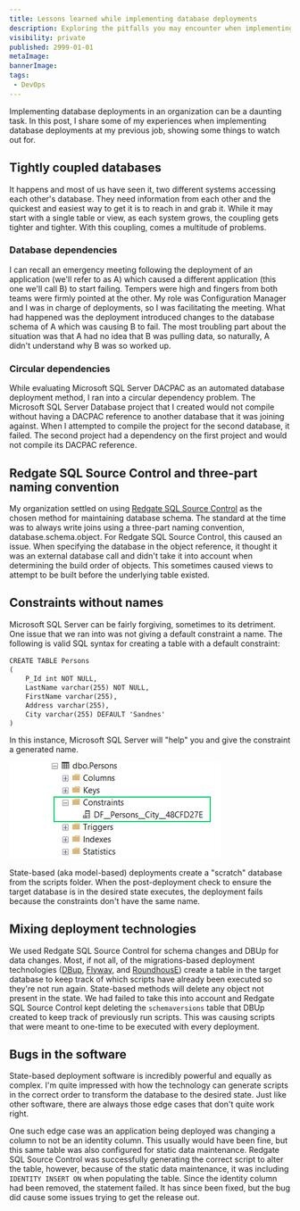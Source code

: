 ```yaml
---
title: Lessons learned while implementing database deployments
description: Exploring the pitfalls you may encounter when implementing database deployments
visibility: private
published: 2999-01-01
metaImage:
bannerImage:
tags:
 - DevOps
---
```

 
Implementing database deployments in an organization can be a daunting task.  In this post, I share some of my experiences when implementing database deployments at my previous job, showing some things to watch out for.

## Tightly coupled databases
It happens and most of us have seen it, two different systems accessing each other's database.  They need information from each other and the quickest and easiest way to get it is to reach in and grab it.  While it may start with a single table or view, as each system grows, the coupling gets tighter and tighter.  With this coupling, comes a multitude of problems.

### Database dependencies
I can recall an emergency meeting following the deployment of an application (we'll refer to as A) which caused a different application (this one we'll call B) to start failing.  Tempers were high and fingers from both teams were firmly pointed at the other.  My role was Configuration Manager and I was in charge of deployments, so I was facilitating the meeting.  What had happened was the deployment introduced changes to the database schema of A which was causing B to fail.  The most troubling part about the situation was that A had no idea that B was pulling data, so naturally, A didn't understand why B was so worked up.  

### Circular dependencies
While evaluating Microsoft SQL Server DACPAC as an automated database deployment method, I ran into a circular dependency problem.  The Microsoft SQL Server Database project that I created would not compile without having a DACPAC reference to another database that it was joining against.  When I attempted to compile the project for the second database, it failed.  The second project had a dependency on the first project and would not compile its DACPAC reference.  

## Redgate SQL Source Control and three-part naming convention
My organization settled on using [Redgate SQL Source Control](https://www.red-gate.com/products/sql-development/sql-source-control/) as the chosen method for maintaining database schema.  The standard at the time was to always write joins using a three-part naming convention, database.schema.object.  For Redgate SQL Source Control, this caused an issue.  When specifying the database in the object reference, it thought it was an external database call and didn't take it into account when determining the build order of objects.  This sometimes caused views to attempt to be built before the underlying table existed.  

## Constraints without names
Microsoft SQL Server can be fairly forgiving, sometimes to its detriment.  One issue that we ran into was not giving a default constraint a name.  The following is valid SQL syntax for creating a table with a default constraint:

```
CREATE TABLE Persons
(
    P_Id int NOT NULL,
    LastName varchar(255) NOT NULL,
    FirstName varchar(255),
    Address varchar(255),
    City varchar(255) DEFAULT 'Sandnes'
)
```

In this instance, Microsoft SQL Server will "help" you and give the constraint a generated name.

![](ssms-constraint-name.png)

State-based (aka model-based) deployments create a "scratch" database from the scripts folder.  When the post-deployment check to ensure the target database is in the desired state executes, the deployment fails because the constraints don't have the same name.

## Mixing deployment technologies
We used Redgate SQL Source Control for schema changes and DBUp for data changes.  Most, if not all,  of the migrations-based deployment technologies ([DBup](https://dbup.readthedocs.io/en/latest/), [Flyway](https://flywaydb.org), and [RoundhousE](https://github.com/chucknorris/roundhouse)) create a table in the target database to keep track of which scripts have already been executed so they're not run again.  State-based methods will delete any object not present in the state.  We had failed to take this into account and Redgate SQL Source Control kept deleting the `schemaversions` table that DBUp created to keep track of previously run scripts.  This was causing scripts that were meant to one-time to be executed with every deployment.

## Bugs in the software
State-based deployment software is incredibly powerful and equally as complex.  I'm quite impressed with how the technology can generate scripts in the correct order to transform the database to the desired state.  Just like other software, there are always those edge cases that don't quite work right.

One such edge case was an application being deployed was changing a column to not be an identity column.  This usually would have been fine, but this same table was also configured for static data maintenance.  Redgate SQL Source Control was successfully generating the correct script to alter the table, however, because of the static data maintenance, it was including `IDENTITY INSERT ON` when populating the table.  Since the identity column had been removed, the statement failed.  It has since been fixed, but the bug did cause some issues trying to get the release out.
